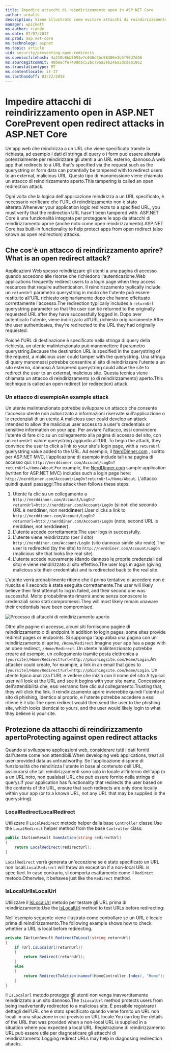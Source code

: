 ```yaml
---
title: Impedire attacchi di reindirizzamento open in ASP.NET Core
author: ardalis
description: Viene illustrato come evitare attacchi di reindirizzamento aprire un'applicazione ASP.NET di base
manager: wpickett
ms.author: riande
ms.date: 07/07/2017
ms.prod: asp.net-core
ms.technology: aspnet
ms.topic: article
uid: security/preventing-open-redirects
ms.openlocfilehash: 4a210b8bb8091e7c036d4bc98306e3b3f90d7d46
ms.sourcegitcommit: 48beecfe749ddac52bc79aa3eb246a2dcdaa1862
ms.translationtype: MT
ms.contentlocale: it-IT
ms.lasthandoff: 03/22/2018
---
```

# <a name="prevent-open-redirect-attacks-in-aspnet-core"></a><span data-ttu-id="5d7e1-103">Impedire attacchi di reindirizzamento open in ASP.NET Core</span><span class="sxs-lookup"><span data-stu-id="5d7e1-103">Prevent open redirect attacks in ASP.NET Core</span></span>

<span data-ttu-id="5d7e1-104">Un'app web che reindirizza a un URL che viene specificato tramite la richiesta, ad esempio i dati di stringa di query o i form può essere alterata potenzialmente per reindirizzare gli utenti a un URL esterno, dannoso.</span><span class="sxs-lookup"><span data-stu-id="5d7e1-104">A web app that redirects to a URL that's specified via the request such as the querystring or form data can potentially be tampered with to redirect users to an external, malicious URL.</span></span> <span data-ttu-id="5d7e1-105">Questo tipo di manomissione viene chiamato un attacco di reindirizzamento aperto.</span><span class="sxs-lookup"><span data-stu-id="5d7e1-105">This tampering is called an open redirection attack.</span></span>

<span data-ttu-id="5d7e1-106">Ogni volta che la logica dell'applicazione reindirizza a un URL specificato, è necessario verificare che l'URL di reindirizzamento non è stato alterato.</span><span class="sxs-lookup"><span data-stu-id="5d7e1-106">Whenever your application logic redirects to a specified URL, you must verify that the redirection URL hasn't been tampered with.</span></span> <span data-ttu-id="5d7e1-107">ASP.NET Core è una funzionalità integrata per proteggere le app da attacchi di reindirizzamento aprire (anche noto come open reindirizzamento).</span><span class="sxs-lookup"><span data-stu-id="5d7e1-107">ASP.NET Core has built-in functionality to help protect apps from open redirect (also known as open redirection) attacks.</span></span>

## <a name="what-is-an-open-redirect-attack"></a><span data-ttu-id="5d7e1-108">Che cos'è un attacco di reindirizzamento aprire?</span><span class="sxs-lookup"><span data-stu-id="5d7e1-108">What is an open redirect attack?</span></span>

<span data-ttu-id="5d7e1-109">Applicazioni Web spesso reindirizzare gli utenti a una pagina di accesso quando accedono alle risorse che richiedono l'autenticazione.</span><span class="sxs-lookup"><span data-stu-id="5d7e1-109">Web applications frequently redirect users to a login page when they access resources that require authentication.</span></span> <span data-ttu-id="5d7e1-110">Il reindirizzamento typlically include un `returnUrl` parametro querystring in modo che l'utente può essere restituito all'URL richiesto originariamente dopo che hanno effettuato correttamente l'accesso.</span><span class="sxs-lookup"><span data-stu-id="5d7e1-110">The redirection typlically includes a `returnUrl` querystring parameter so that the user can be returned to the originally requested URL after they have successfully logged in.</span></span> <span data-ttu-id="5d7e1-111">Dopo aver autenticato l'utente, viene indirizzato all'URL richiesto originariamente.</span><span class="sxs-lookup"><span data-stu-id="5d7e1-111">After the user authenticates, they're redirected to the URL they had originally requested.</span></span>

<span data-ttu-id="5d7e1-112">Poiché l'URL di destinazione è specificato nella stringa di query della richiesta, un utente malintenzionato può manomettere il parametro querystring.</span><span class="sxs-lookup"><span data-stu-id="5d7e1-112">Because the destination URL is specified in the querystring of the request, a malicious user could tamper with the querystring.</span></span> <span data-ttu-id="5d7e1-113">Una stringa di query manomessi potrebbe consentire al sito di reindirizzare l'utente a un sito esterno, dannoso.</span><span class="sxs-lookup"><span data-stu-id="5d7e1-113">A tampered querystring could allow the site to redirect the user to an external, malicious site.</span></span> <span data-ttu-id="5d7e1-114">Questa tecnica viene chiamata un attacco di reindirizzamento (o di reindirizzamento) aperto.</span><span class="sxs-lookup"><span data-stu-id="5d7e1-114">This technique is called an open redirect (or redirection) attack.</span></span>

### <a name="an-example-attack"></a><span data-ttu-id="5d7e1-115">Un attacco di esempio</span><span class="sxs-lookup"><span data-stu-id="5d7e1-115">An example attack</span></span>

<span data-ttu-id="5d7e1-116">Un utente malintenzionato potrebbe sviluppare un attacco che consente l'accesso utente non autorizzato a informazioni riservate sull'applicazione o le credenziali di un utente.</span><span class="sxs-lookup"><span data-stu-id="5d7e1-116">A malicious user could develop an attack intended to allow the malicious user access to a user's credentials or sensitive information on your app.</span></span> <span data-ttu-id="5d7e1-117">Per avviare l'attacco, essi convincere l'utente di fare clic su un collegamento alla pagina di accesso del sito, con un `returnUrl` valore querystring aggiunto all'URL.</span><span class="sxs-lookup"><span data-stu-id="5d7e1-117">To begin the attack, they convince the user to click a link to your site's login page, with a `returnUrl` querystring value added to the URL.</span></span> <span data-ttu-id="5d7e1-118">Ad esempio, il [NerdDinner.com](http://nerddinner.com) , scritto per ASP.NET MVC, l'applicazione di esempio include tali una pagina di accesso qui: ``http://nerddinner.com/Account/LogOn?returnUrl=/Home/About``.</span><span class="sxs-lookup"><span data-stu-id="5d7e1-118">For example, the [NerdDinner.com](http://nerddinner.com) sample application (written for ASP.NET MVC) includes such a login page here: ``http://nerddinner.com/Account/LogOn?returnUrl=/Home/About``.</span></span> <span data-ttu-id="5d7e1-119">L'attacco quindi questi passaggi:</span><span class="sxs-lookup"><span data-stu-id="5d7e1-119">The attack then follows these steps:</span></span>

1. <span data-ttu-id="5d7e1-120">Utente fa clic su un collegamento a ``http://nerddinner.com/Account/LogOn?returnUrl=http://nerddiner.com/Account/LogOn`` (si noti che secondo URL è nerddi**n**er, non nerddi**nn**er).</span><span class="sxs-lookup"><span data-stu-id="5d7e1-120">User clicks a link to ``http://nerddinner.com/Account/LogOn?returnUrl=http://nerddiner.com/Account/LogOn`` (note, second URL is nerddi**n**er, not nerddi**nn**er).</span></span>
2. <span data-ttu-id="5d7e1-121">L'utente accede correttamente.</span><span class="sxs-lookup"><span data-stu-id="5d7e1-121">The user logs in successfully.</span></span>
3. <span data-ttu-id="5d7e1-122">L'utente viene reindirizzato (per il sito) ``http://nerddiner.com/Account/LogOn`` (sito dannoso simile sito reale).</span><span class="sxs-lookup"><span data-stu-id="5d7e1-122">The user is redirected (by the site) to ``http://nerddiner.com/Account/LogOn`` (malicious site that looks like real site).</span></span>
4. <span data-ttu-id="5d7e1-123">L'utente accede nuovamente (dando dannoso le proprie credenziali del sito) e viene reindirizzato al sito effettivo.</span><span class="sxs-lookup"><span data-stu-id="5d7e1-123">The user logs in again (giving malicious site their credentials) and is redirected back to the real site.</span></span>

<span data-ttu-id="5d7e1-124">L'utente verrà probabilmente ritiene che il primo tentativo di accedere non è riuscita e il secondo è stata eseguita correttamente.</span><span class="sxs-lookup"><span data-stu-id="5d7e1-124">The user will likely believe their first attempt to log in failed, and their second one was successful.</span></span> <span data-ttu-id="5d7e1-125">Molto probabilmente rimarrà anche senza conoscere le credenziali sono stati compromessi.</span><span class="sxs-lookup"><span data-stu-id="5d7e1-125">They will most likely remain unaware their credentials have been compromised.</span></span>

![Processo di attacchi di reindirizzamento aperto](preventing-open-redirects/_static/open-redirection-attack-process.png)

<span data-ttu-id="5d7e1-127">Oltre alle pagine di accesso, alcuni siti forniscono pagine di reindirizzamento o di endpoint.</span><span class="sxs-lookup"><span data-stu-id="5d7e1-127">In addition to login pages, some sites provide redirect pages or endpoints.</span></span> <span data-ttu-id="5d7e1-128">Si supponga l'app abbia una pagina con un reindirizzamento di aprire, ``/Home/Redirect``.</span><span class="sxs-lookup"><span data-stu-id="5d7e1-128">Imagine your app has a page with an open redirect, ``/Home/Redirect``.</span></span> <span data-ttu-id="5d7e1-129">Un utente malintenzionato potrebbe creare ad esempio, un collegamento tramite posta elettronica a ``[yoursite]/Home/Redirect?url=http://phishingsite.com/Home/Login``.</span><span class="sxs-lookup"><span data-stu-id="5d7e1-129">An attacker could create, for example, a link in an email that goes to ``[yoursite]/Home/Redirect?url=http://phishingsite.com/Home/Login``.</span></span> <span data-ttu-id="5d7e1-130">Un utente tipico analizza l'URL e vedere che inizia con il nome del sito.</span><span class="sxs-lookup"><span data-stu-id="5d7e1-130">A typical user will look at the URL and see it begins with your site name.</span></span> <span data-ttu-id="5d7e1-131">Concessione dell'attendibilità che, essi verranno fare clic sul collegamento.</span><span class="sxs-lookup"><span data-stu-id="5d7e1-131">Trusting that, they will click the link.</span></span> <span data-ttu-id="5d7e1-132">Il reindirizzamento aprire invierebbe quindi l'utente al sito di phishing, identico al proprio, e l'utente potrebbe accedere a essi ritiene è il sito.</span><span class="sxs-lookup"><span data-stu-id="5d7e1-132">The open redirect would then send the user to the phishing site, which looks identical to yours, and the user would likely login to what they believe is your site.</span></span>

## <a name="protecting-against-open-redirect-attacks"></a><span data-ttu-id="5d7e1-133">Protezione da attacchi di reindirizzamento aperto</span><span class="sxs-lookup"><span data-stu-id="5d7e1-133">Protecting against open redirect attacks</span></span>

<span data-ttu-id="5d7e1-134">Quando si sviluppano applicazioni web, considerare tutti i dati forniti dall'utente come non attendibili.</span><span class="sxs-lookup"><span data-stu-id="5d7e1-134">When developing web applications, treat all user-provided data as untrustworthy.</span></span> <span data-ttu-id="5d7e1-135">Se l'applicazione dispone di funzionalità che reindirizza l'utente in base al contenuto dell'URL, assicurarsi che tali reindirizzamenti sono solo in locale all'interno dell'app (o a un URL noto, non qualsiasi URL che può essere fornito nella stringa di query).</span><span class="sxs-lookup"><span data-stu-id="5d7e1-135">If your application has functionality that redirects the user based on the contents of the URL,  ensure that such redirects are only done locally within your app (or to a known URL, not any URL that may be supplied in the querystring).</span></span>

### <a name="localredirect"></a><span data-ttu-id="5d7e1-136">LocalRedirect</span><span class="sxs-lookup"><span data-stu-id="5d7e1-136">LocalRedirect</span></span>

<span data-ttu-id="5d7e1-137">Utilizzare il ``LocalRedirect`` metodo helper dalla base `Controller` classe:</span><span class="sxs-lookup"><span data-stu-id="5d7e1-137">Use the ``LocalRedirect`` helper method from the base `Controller` class:</span></span>

```csharp
public IActionResult SomeAction(string redirectUrl)
{
    return LocalRedirect(redirectUrl);
}
```

<span data-ttu-id="5d7e1-138">``LocalRedirect`` verrà generata un'eccezione se è stato specificato un URL non locali.</span><span class="sxs-lookup"><span data-stu-id="5d7e1-138">``LocalRedirect`` will throw an exception if a non-local URL is specified.</span></span> <span data-ttu-id="5d7e1-139">In caso contrario, si comporta esattamente come il ``Redirect`` metodo.</span><span class="sxs-lookup"><span data-stu-id="5d7e1-139">Otherwise, it behaves just like the ``Redirect`` method.</span></span>

### <a name="islocalurl"></a><span data-ttu-id="5d7e1-140">IsLocalUrl</span><span class="sxs-lookup"><span data-stu-id="5d7e1-140">IsLocalUrl</span></span>

<span data-ttu-id="5d7e1-141">Utilizzare il [IsLocalUrl](/dotnet/api/Microsoft.AspNetCore.Mvc.IUrlHelper?view=aspnetcore-2.0#Microsoft_AspNetCore_Mvc_IUrlHelper_IsLocalUrl_System_String_) metodo per testare gli URL prima di reindirizzamento:</span><span class="sxs-lookup"><span data-stu-id="5d7e1-141">Use the [IsLocalUrl](/dotnet/api/Microsoft.AspNetCore.Mvc.IUrlHelper?view=aspnetcore-2.0#Microsoft_AspNetCore_Mvc_IUrlHelper_IsLocalUrl_System_String_) method to test URLs before redirecting:</span></span>

<span data-ttu-id="5d7e1-142">Nell'esempio seguente viene illustrato come controllare se un URL è locale prima di reindirizzamento.</span><span class="sxs-lookup"><span data-stu-id="5d7e1-142">The following example shows how to check whether a URL is local before redirecting.</span></span>

```csharp
private IActionResult RedirectToLocal(string returnUrl)
{
    if (Url.IsLocalUrl(returnUrl))
    {
        return Redirect(returnUrl);
    }
    else
    {
        return RedirectToAction(nameof(HomeController.Index), "Home");
    }
}
```

<span data-ttu-id="5d7e1-143">Il `IsLocalUrl` metodo protegge gli utenti non venga inavvertitamente reindirizzato a un sito dannoso.</span><span class="sxs-lookup"><span data-stu-id="5d7e1-143">The `IsLocalUrl` method protects users from being inadvertently redirected to a malicious site.</span></span> <span data-ttu-id="5d7e1-144">È possibile registrare i dettagli dell'URL che è stato specificato quando viene fornito un URL non locali in una situazione in cui previsto un URL locale.</span><span class="sxs-lookup"><span data-stu-id="5d7e1-144">You can log the details of the URL that was provided when a non-local URL is supplied in a situation where you expected a local URL.</span></span> <span data-ttu-id="5d7e1-145">Registrazione di reindirizzamento URL può essere utile per diagnosticare gli attacchi di reindirizzamento.</span><span class="sxs-lookup"><span data-stu-id="5d7e1-145">Logging redirect URLs may help in diagnosing redirection attacks.</span></span>
